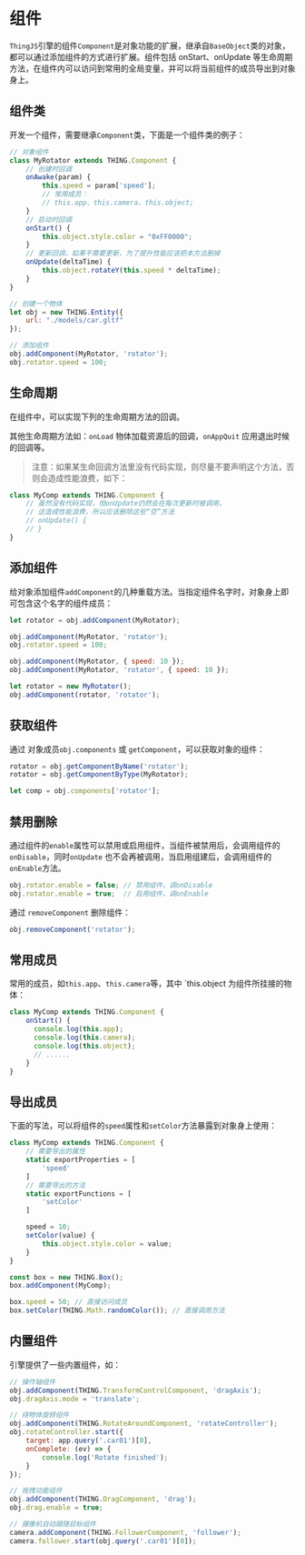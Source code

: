 # 组件

`ThingJS`引擎的组件`Component`是对象功能的扩展，继承自`BaseObject`类的对象，都可以通过添加组件的方式进行扩展。组件包括 onStart、onUpdate 等生命周期方法，在组件内可以访问到常用的全局变量，并可以将当前组件的成员导出到对象身上。

## 组件类
开发一个组件，需要继承`Component`类，下面是一个组件类的例子：
```javascript
// 对象组件
class MyRotator extends THING.Component {
    // 创建时回调
    onAwake(param) {
        this.speed = param['speed'];
        // 常用成员：
        // this.app、this.camera、this.object;
    }
    // 启动时回调
    onStart() {
        this.object.style.color = "0xFF0000";
    }
    // 更新回调，如果不需要更新，为了提升性能应该把本方法删掉
    onUpdate(deltaTime) {
        this.object.rotateY(this.speed * deltaTime);
    }
}

// 创建一个物体
let obj = new THING.Entity({
    url: "./models/car.gltf"
});

// 添加组件
obj.addComponent(MyRotator, 'rotator');
obj.rotator.speed = 100;
```

## 生命周期

在组件中，可以实现下列的生命周期方法的回调。

其他生命周期方法如：`onLoad` 物体加载资源后的回调，`onAppQuit` 应用退出时候的回调等。

> 注意：如果某生命回调方法里没有代码实现，则尽量不要声明这个方法，否则会造成性能浪费，如下：
```javascript
class MyComp extends THING.Component {
    // 虽然没有代码实现，但onUpdate仍然会在每次更新时被调用，
    // 这造成性能浪费，所以应该删除这些“空”方法
    // onUpdate() {
    // }
}
```
## 添加组件
给对象添加组件`addComponent`的几种重载方法。当指定组件名字时，对象身上即可包含这个名字的组件成员：
```javascript
let rotator = obj.addComponent(MyRotator);

obj.addComponent(MyRotator, 'rotator');
obj.rotator.speed = 100;

obj.addComponent(MyRotator, { speed: 10 });
obj.addComponent(MyRotator, 'rotator', { speed: 10 });

let rotator = new MyRotator();
obj.addComponent(rotator, 'rotator');
```

## 获取组件
通过 对象成员`obj.components` 或 `getComponent`，可以获取对象的组件：
```javascript
rotator = obj.getComponentByName('rotator');
rotator = obj.getComponentByType(MyRotator);

let comp = obj.components['rotator'];
```

## 禁用删除
通过组件的`enable`属性可以禁用或启用组件，当组件被禁用后，会调用组件的`onDisable`，同时`onUpdate` 也不会再被调用，当启用组建后，会调用组件的`onEnable`方法。
```javascript
obj.rotator.enable = false; // 禁用组件，调onDisable
obj.rotator.enable = true;  // 启用组件，调onEnable
```
通过 `removeComponent` 删除组件：
```javascript
obj.removeComponent('rotator');
```

## 常用成员
常用的成员，如`this.app`、`this.camera`等，其中 `this.object 为组件所挂接的物体：
```javascript
class MyComp extends THING.Component {
    onStart() {
      console.log(this.app);
      console.log(this.camera);
      console.log(this.object);
      // ......
    }
}
```

## 导出成员
下面的写法，可以将组件的`speed`属性和`setColor`方法暴露到对象身上使用：
```javascript
class MyComp extends THING.Component {
    // 需要导出的属性
    static exportProperties = [
        'speed'
    ]
    // 需要导出的方法
    static exportFunctions = [
        'setColor'
    ]

    speed = 10;
    setColor(value) {
        this.object.style.color = value;
    }
}

const box = new THING.Box();
box.addComponent(MyComp);

box.speed = 50; // 直接访问成员
box.setColor(THING.Math.randomColor()); // 直接调用方法
```

## 内置组件
引擎提供了一些内置组件，如：
```javascript
// 操作轴组件
obj.addComponent(THING.TransformControlComponent, 'dragAxis');
obj.dragAxis.mode = 'translate';

// 绕物体旋转组件
obj.addComponent(THING.RotateAroundComponent, 'rotateController');
obj.rotateController.start({
	target: app.query('.car01')[0],
	onComplete: (ev) => {
		console.log('Rotate finished');
	}
});

// 拖拽功能组件
obj.addComponent(THING.DragComponent, 'drag');
obj.drag.enable = true;

// 摄像机自动跟随目标组件
camera.addComponent(THING.FollowerComponent, 'follower');
camera.follower.start(obj.query('.car01')[0]);
```


